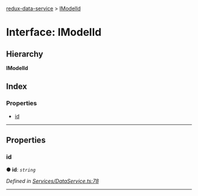 [redux-data-service](../README.md) > [IModelId](../interfaces/imodelid.md)

# Interface: IModelId

## Hierarchy

**IModelId**

## Index

### Properties

* [id](imodelid.md#id)

---

## Properties

<a id="id"></a>

###  id

**● id**: *`string`*

*Defined in [Services/DataService.ts:78](https://github.com/Rediker-Software/redux-data-service/blob/cb5e36e/src/Services/DataService.ts#L78)*

___

